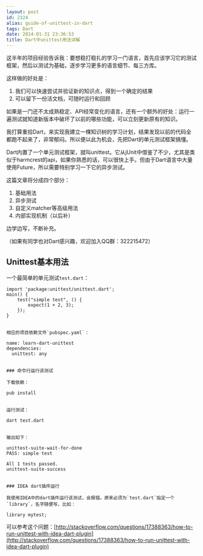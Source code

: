 ```yaml
---
layout: post
id: 2324
alias: guide-of-unittest-in-dart
tags: Dart
date: 2014-01-31 23:36:53
title: Dart中unittest用法详解
---
```


这半年的项目经验告诉我：要想稳打稳扎的学习一门语言，首先应该学习它的测试框架，然后以测试为基础，逐步学习更多的语言细节、每三方库。

这样做的好处是：

1.  我们可以快速尝试并验证新的知识点，得到一个确定的结果
2.  可以留下一份活文档，可随时运行和回顾

如果是一门还不太成熟稳定、API经常变化的语言，还有一个额外的好处：运行一遍测试就知道新版本中破坏了以前的哪些功能，可以立刻更新原有的知识。

我打算重拾Dart，来实现我建立一棵知识树的学习计划，结果发现以前的代码全都跑不起来了，非常郁闷。所以便以此为机会，先把Dart的单元测试框架搞懂。

Dart内置了一个单元测试框架，就叫unittest。它从jUnit中借鉴了不少，尤其是类似于harmcrest的api，如果你熟悉的话，可以很快上手。但由于Dart语言中大量使用Future，所以需要特别学习一下它的异步测试。

这篇文章将分成四个部分：

1.  基础用法
2.  异步测试
3.  自定义matcher等高级用法
4.  内部实现机制（以后补）

边学边写，不断补充。

（如果有同学也对Dart感兴趣，欢迎加入QQ群：322215472）

## Unittest基本用法

一个最简单的单元测试`test.dart`：

    import 'package:unittest/unittest.dart';
    main() {
        test("simple test", () {
            expect(1 + 2, 3);
        });
    }
    

    相应的项目依赖文件`pubspec.yaml`：

    name: learn-dart-unittest
    dependencies:
      unittest: any
    

    ### 命令行运行该测试

    下载依赖：

    pub install
    

    运行测试：

    dart test.dart
    

    输出如下：

    unittest-suite-wait-for-done
    PASS: simple test

    All 1 tests passed.
    unittest-suite-success
    

    ### IDEA dart插件运行

    我使用IDEA中的dart插件运行该测试，会报错。原来必须为`test.dart`指定一个`library`，名字随便写，比如：

    library mytest;

可以参考这个问题：[http://stackoverflow.com/questions/17388363/how-to-run-unittest-with-idea-dart-plugin](http://stackoverflow.com/questions/17388363/how-to-run-unittest-with-idea-dart-plugin)
